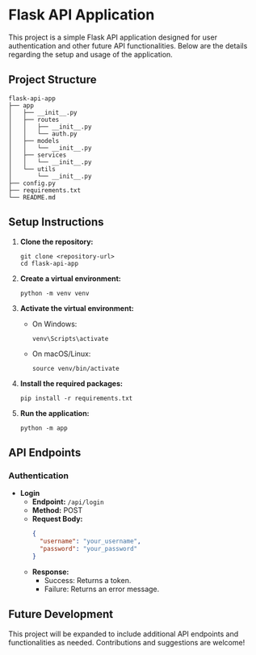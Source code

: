 # Flask API Application

This project is a simple Flask API application designed for user authentication and other future API functionalities. Below are the details regarding the setup and usage of the application.

## Project Structure

```
flask-api-app
├── app
│   ├── __init__.py
│   ├── routes
│   │   ├── __init__.py
│   │   └── auth.py
│   ├── models
│   │   └── __init__.py
│   ├── services
│   │   └── __init__.py
│   └── utils
│       └── __init__.py
├── config.py
├── requirements.txt
└── README.md
```

## Setup Instructions

1. **Clone the repository:**
   ```
   git clone <repository-url>
   cd flask-api-app
   ```

2. **Create a virtual environment:**
   ```
   python -m venv venv
   ```

3. **Activate the virtual environment:**
   - On Windows:
     ```
     venv\Scripts\activate
     ```
   - On macOS/Linux:
     ```
     source venv/bin/activate
     ```

4. **Install the required packages:**
   ```
   pip install -r requirements.txt
   ```

5. **Run the application:**
   ```
   python -m app
   ```

## API Endpoints

### Authentication

- **Login**
  - **Endpoint:** `/api/login`
  - **Method:** POST
  - **Request Body:** 
    ```json
    {
      "username": "your_username",
      "password": "your_password"
    }
    ```
  - **Response:** 
    - Success: Returns a token.
    - Failure: Returns an error message.

## Future Development

This project will be expanded to include additional API endpoints and functionalities as needed. Contributions and suggestions are welcome!